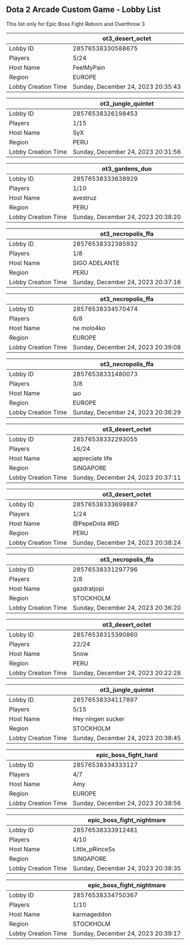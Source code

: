 ## Dota 2 Arcade Custom Game - Lobby List

This list only for Epic Boss Fight Reborn and Overthrow 3

|  | ot3_desert_octet |
| ------ | ------ |
| Lobby ID | 28576538330588675 |
| Players | 5/24 |
| Host Name | FeelMyPain |
| Region | EUROPE |
| Lobby Creation Time | Sunday, December 24, 2023 20:35:43 |


|  | ot3_jungle_quintet |
| ------ | ------ |
| Lobby ID | 28576538326198453 |
| Players | 1/15 |
| Host Name | SyX |
| Region | PERU |
| Lobby Creation Time | Sunday, December 24, 2023 20:31:56 |


|  | ot3_gardens_duo |
| ------ | ------ |
| Lobby ID | 28576538333638929 |
| Players | 1/10 |
| Host Name | avestruz |
| Region | PERU |
| Lobby Creation Time | Sunday, December 24, 2023 20:38:20 |


|  | ot3_necropolis_ffa |
| ------ | ------ |
| Lobby ID | 28576538332385932 |
| Players | 1/8 |
| Host Name | SIGO ADELANTE |
| Region | PERU |
| Lobby Creation Time | Sunday, December 24, 2023 20:37:16 |


|  | ot3_necropolis_ffa |
| ------ | ------ |
| Lobby ID | 28576538334570474 |
| Players | 6/8 |
| Host Name | ne molo4ko |
| Region | EUROPE |
| Lobby Creation Time | Sunday, December 24, 2023 20:39:08 |


|  | ot3_necropolis_ffa |
| ------ | ------ |
| Lobby ID | 28576538331480073 |
| Players | 3/8 |
| Host Name | шо |
| Region | EUROPE |
| Lobby Creation Time | Sunday, December 24, 2023 20:36:29 |


|  | ot3_desert_octet |
| ------ | ------ |
| Lobby ID | 28576538332293055 |
| Players | 16/24 |
| Host Name | appreciate life |
| Region | SINGAPORE |
| Lobby Creation Time | Sunday, December 24, 2023 20:37:11 |


|  | ot3_desert_octet |
| ------ | ------ |
| Lobby ID | 28576538333699887 |
| Players | 1/24 |
| Host Name | @PepeDota #RD |
| Region | PERU |
| Lobby Creation Time | Sunday, December 24, 2023 20:38:24 |


|  | ot3_necropolis_ffa |
| ------ | ------ |
| Lobby ID | 28576538331297796 |
| Players | 2/8 |
| Host Name | gazdratjopi |
| Region | STOCKHOLM |
| Lobby Creation Time | Sunday, December 24, 2023 20:36:20 |


|  | ot3_desert_octet |
| ------ | ------ |
| Lobby ID | 28576538315390860 |
| Players | 22/24 |
| Host Name | Snow |
| Region | PERU |
| Lobby Creation Time | Sunday, December 24, 2023 20:22:28 |


|  | ot3_jungle_quintet |
| ------ | ------ |
| Lobby ID | 28576538334117897 |
| Players | 5/15 |
| Host Name | Hey ningen sucker |
| Region | STOCKHOLM |
| Lobby Creation Time | Sunday, December 24, 2023 20:38:45 |


|  | epic_boss_fight_hard |
| ------ | ------ |
| Lobby ID | 28576538334333127 |
| Players | 4/7 |
| Host Name | Amy |
| Region | EUROPE |
| Lobby Creation Time | Sunday, December 24, 2023 20:38:56 |


|  | epic_boss_fight_nightmare |
| ------ | ------ |
| Lobby ID | 28576538333912481 |
| Players | 4/10 |
| Host Name | Little_pRinceSs |
| Region | SINGAPORE |
| Lobby Creation Time | Sunday, December 24, 2023 20:38:35 |


|  | epic_boss_fight_nightmare |
| ------ | ------ |
| Lobby ID | 28576538334750367 |
| Players | 1/10 |
| Host Name | karmageddon |
| Region | STOCKHOLM |
| Lobby Creation Time | Sunday, December 24, 2023 20:39:17 |


